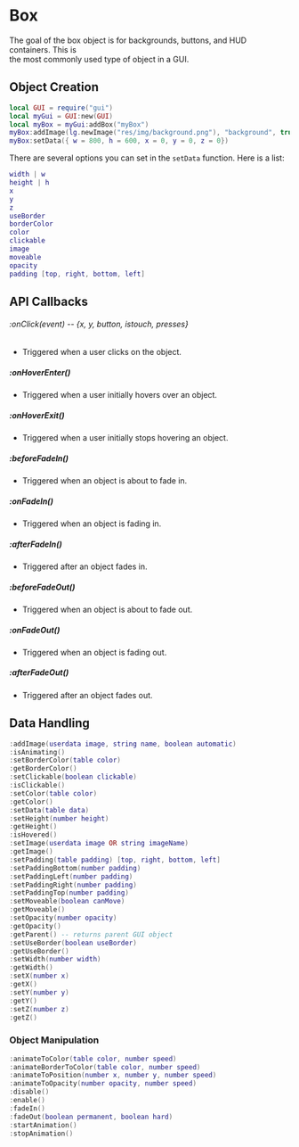 # Box
The goal of the box object is for backgrounds, buttons, and HUD containers. This is<br>
the most commonly used type of object in a GUI.
## Object Creation
```lua
local GUI = require("gui")
local myGui = GUI:new(GUI)
local myBox = myGui:addBox("myBox")
myBox:addImage(lg.newImage("res/img/background.png"), "background", true)
myBox:setData({ w = 800, h = 600, x = 0, y = 0, z = 0})
```
There are several options you can set in the `setData` function. Here is a list:
```lua
width | w
height | h
x
y
z
useBorder
borderColor
color
clickable
image
moveable
opacity
padding [top, right, bottom, left]
```
## API Callbacks
###### :onClick(event) -- {x, y, button, istouch, presses}
- Triggered when a user clicks on the object.
##### :onHoverEnter()
- Triggered when a user initially hovers over an object.
##### :onHoverExit()
- Triggered when a user initially stops hovering an object.
##### :beforeFadeIn()
- Triggered when an object is about to fade in.
##### :onFadeIn()
- Triggered when an object is fading in.
##### :afterFadeIn()
- Triggered after an object fades in.
##### :beforeFadeOut()
- Triggered when an object is about to fade out.
##### :onFadeOut()
- Triggered when an object is fading out.
##### :afterFadeOut()
- Triggered after an object fades out.
## Data Handling
```lua
:addImage(userdata image, string name, boolean automatic)
:isAnimating()
:setBorderColor(table color)
:getBorderColor()
:setClickable(boolean clickable)
:isClickable()
:setColor(table color)
:getColor()
:setData(table data)
:setHeight(number height)
:getHeight()
:isHovered()
:setImage(userdata image OR string imageName)
:getImage()
:setPadding(table padding) [top, right, bottom, left]
:setPaddingBottom(number padding)
:setPaddingLeft(number padding)
:setPaddingRight(number padding)
:setPaddingTop(number padding)
:setMoveable(boolean canMove)
:getMoveable()
:setOpacity(number opacity)
:getOpacity()
:getParent() -- returns parent GUI object
:setUseBorder(boolean useBorder)
:getUseBorder()
:setWidth(number width)
:getWidth()
:setX(number x)
:getX()
:setY(number y)
:getY()
:setZ(number z)
:getZ()
```
### Object Manipulation
```lua
:animateToColor(table color, number speed)
:animateBorderToColor(table color, number speed)
:animateToPosition(number x, number y, number speed)
:animateToOpacity(number opacity, number speed)
:disable()
:enable()
:fadeIn()
:fadeOut(boolean permanent, boolean hard)
:startAnimation()
:stopAnimation()
```